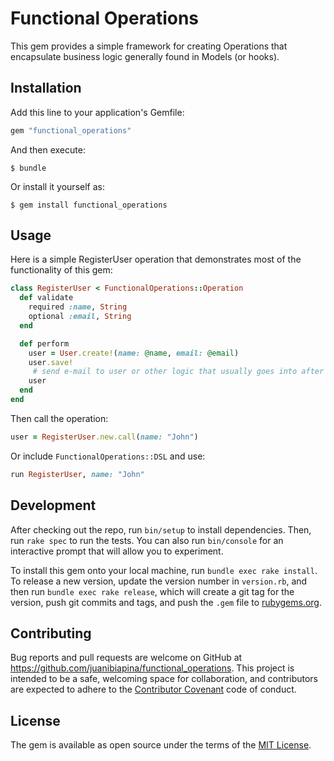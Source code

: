 # Functional Operations

This gem provides a simple framework for creating Operations that encapsulate
business logic generally found in Models (or hooks).

## Installation

Add this line to your application's Gemfile:

```ruby
gem "functional_operations"
```

And then execute:

    $ bundle

Or install it yourself as:

    $ gem install functional_operations

## Usage

Here is a simple RegisterUser operation that demonstrates most of the functionality
of this gem:

```ruby
class RegisterUser < FunctionalOperations::Operation
  def validate
    required :name, String
    optional :email, String
  end

  def perform
    user = User.create!(name: @name, email: @email)
    user.save!
     # send e-mail to user or other logic that usually goes into after hooks
    user
  end
end
```

Then call the operation:

```ruby
user = RegisterUser.new.call(name: "John")
```

Or include `FunctionalOperations::DSL` and use:
```ruby
run RegisterUser, name: "John"
```

## Development

After checking out the repo, run `bin/setup` to install dependencies. Then, run
`rake spec` to run the tests. You can also run `bin/console` for an interactive
prompt that will allow you to experiment.

To install this gem onto your local machine, run `bundle exec rake install`. To
release a new version, update the version number in `version.rb`, and then run
`bundle exec rake release`, which will create a git tag for the version, push
git commits and tags, and push the `.gem` file to
[rubygems.org](https://rubygems.org).

## Contributing

Bug reports and pull requests are welcome on GitHub at
https://github.com/juanibiapina/functional_operations. This project is intended
to be a safe, welcoming space for collaboration, and contributors are expected
to adhere to the [Contributor Covenant](http://contributor-covenant.org) code
of conduct.


## License

The gem is available as open source under the terms of the [MIT
License](http://opensource.org/licenses/MIT).

